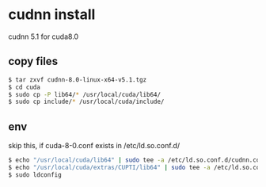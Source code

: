 cudnn install
===

cudnn 5.1 for cuda8.0

copy files
---

```sh
$ tar zxvf cudnn-8.0-linux-x64-v5.1.tgz
$ cd cuda
$ sudo cp -P lib64/* /usr/local/cuda/lib64/
$ sudo cp include/* /usr/local/cuda/include/
```

env
---
skip this, if cuda-8-0.conf exists in /etc/ld.so.conf.d/

```sh
$ echo "/usr/local/cuda/lib64" | sudo tee -a /etc/ld.so.conf.d/cudnn.conf
$ echo "/usr/local/cuda/extras/CUPTI/lib64" | sudo tee -a /etc/ld.so.conf.d/cudnn.conf
$ sudo ldconfig
```

